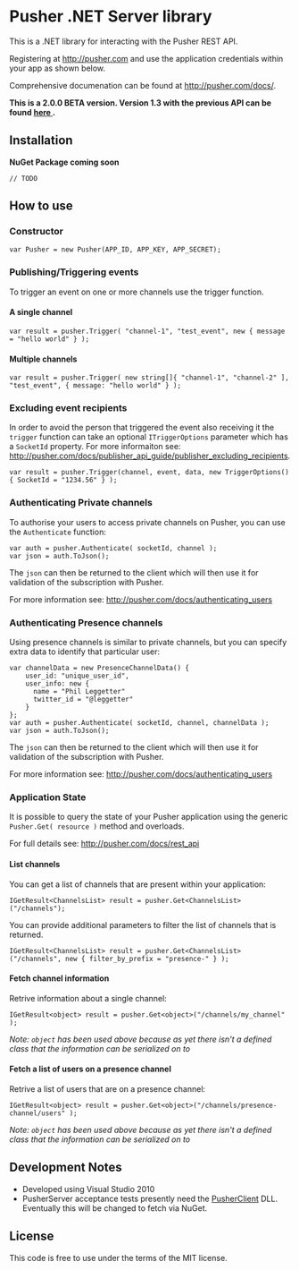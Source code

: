 # Pusher .NET Server library

This is a .NET library for interacting with the Pusher REST API.

Registering at <http://pusher.com> and use the application credentials within your app as shown below.

Comprehensive documenation can be found at <http://pusher.com/docs/>.

**This is a 2.0.0 BETA version. Version 1.3 with the previous API can be found [here
](https://github.com/leggetter/pusher-dotnet-server/tree/v1.3.4763).**

## Installation

**NuGet Package coming soon**
```
// TODO
```

## How to use

### Constructor

```
var Pusher = new Pusher(APP_ID, APP_KEY, APP_SECRET);
```

### Publishing/Triggering events

To trigger an event on one or more channels use the trigger function.

#### A single channel

```
var result = pusher.Trigger( "channel-1", "test_event", new { message = "hello world" } );
```

#### Multiple channels

```
var result = pusher.Trigger( new string[]{ "channel-1", "channel-2" ], "test_event", { message: "hello world" } );
```

### Excluding event recipients

In order to avoid the person that triggered the event also receiving it the `trigger` function can take an optional `ITriggerOptions` parameter which has a `SocketId` property. For more informaiton see: <http://pusher.com/docs/publisher_api_guide/publisher_excluding_recipients>.

```
var result = pusher.Trigger(channel, event, data, new TriggerOptions() { SocketId = "1234.56" } );
```

### Authenticating Private channels

To authorise your users to access private channels on Pusher, you can use the `Authenticate` function:

```
var auth = pusher.Authenticate( socketId, channel );
var json = auth.ToJson();
```

The `json` can then be returned to the client which will then use it for validation of the subscription with Pusher.

For more information see: <http://pusher.com/docs/authenticating_users>

### Authenticating Presence channels

Using presence channels is similar to private channels, but you can specify extra data to identify that particular user:

```
var channelData = new PresenceChannelData() {
	user_id: "unique_user_id",
	user_info: new {
	  name = "Phil Leggetter"
	  twitter_id = "@leggetter"
	}
};
var auth = pusher.Authenticate( socketId, channel, channelData );
var json = auth.ToJson();
```

The `json` can then be returned to the client which will then use it for validation of the subscription with Pusher.

For more information see: <http://pusher.com/docs/authenticating_users>

### Application State

It is possible to query the state of your Pusher application using the generic `Pusher.Get( resource )` method and overloads.

For full details see: <http://pusher.com/docs/rest_api>

#### List channels

You can get a list of channels that are present within your application:

```
IGetResult<ChannelsList> result = pusher.Get<ChannelsList>("/channels");
```

You can provide additional parameters to filter the list of channels that is returned.

```
IGetResult<ChannelsList> result = pusher.Get<ChannelsList>("/channels", new { filter_by_prefix = "presence-" } );
```

#### Fetch channel information

Retrive information about a single channel:

```
IGetResult<object> result = pusher.Get<object>("/channels/my_channel" );
```

*Note: `object` has been used above because as yet there isn't a defined class that the information can be serialized on to*

#### Fetch a list of users on a presence channel

Retrive a list of users that are on a presence channel:

```
IGetResult<object> result = pusher.Get<object>("/channels/presence-channel/users" );
```

*Note: `object` has been used above because as yet there isn't a defined class that the information can be serialized on to*

## Development Notes

* Developed using Visual Studio 2010
* PusherServer acceptance tests presently need the [PusherClient](https://github.com/leggetter/pusher-dotnet-client) DLL. Eventually this will be changed to fetch via NuGet.

## License

This code is free to use under the terms of the MIT license.
